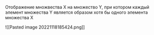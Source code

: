 Отображение множвества Х на множество Y, при котором каждый элемент множества Y является образом хотя бы одного элемента множества X

![[Pasted image 20221118185424.png]]